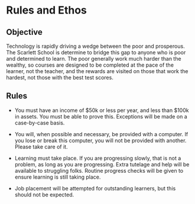 # Rules and Ethos

## Objective

Technology is rapidly driving a wedge between the poor and prosperous. The
Scarlett School is determine to bridge this gap to anyone who is poor and
determined to learn. The poor generally work much harder than the wealthy, so
courses are designed to be completed at the pace of the learner, not the
teacher, and the rewards are visited on those that work the hardest, not those
with the best test scores.

## Rules

- You must have an income of $50k or less per year, and less than $100k in
  assets. You must be able to prove this. Exceptions will be made on a
  case-by-case basis.

- You will, when possible and necessary, be provided with a computer. If you
  lose or break this computer, you will not be provided with another. Please
  take care of it.

- Learning must take place. If you are progressing slowly, that is not a
  problem, as long as you are progressing. Extra tutelage and help will be
  available to struggling folks. Routine progress checks will be given to
  ensure learning is still taking place.

- Job placement will be attempted for outstanding learners, but this should not
  be expected.

